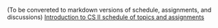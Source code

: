 (To be convereted to markdown versions of schedule, assignments, and discussions)
[Introduction to CS II schedule of topics and assignments](https://docs.google.com/document/d/1vFdF3Yy_e5ATnySgNdbg7ubaaSqIoQPlyll2Cjt9qTo/)
